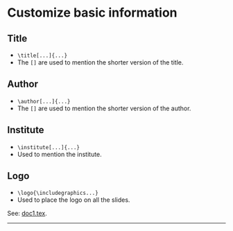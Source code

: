 # Customize basic information

## Title

* `\title[...]{...}`
* The `[]` are used to mention the shorter version of the title.

## Author

* `\author[...]{...}`
* The `[]` are used to mention the shorter version of the author.

## Institute

* `\institute[...]{...}`
* Used to mention the institute.

## Logo

* `\logo{\includegraphics...}`
* Used to place the logo on all the slides.

See: [doc1.tex](https://github.com/0x50-0x42/latex/blob/LaTeX/Topic6/session4/doc1.tex).

---
